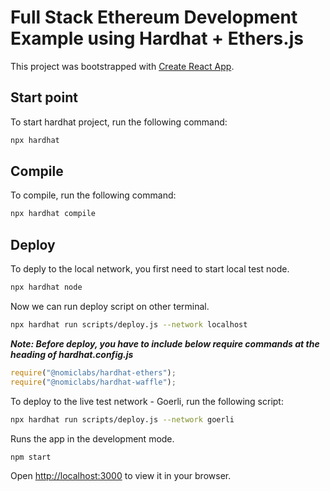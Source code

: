 # Full Stack Ethereum Development Example using Hardhat + Ethers.js

This project was bootstrapped with [Create React App](https://github.com/facebook/create-react-app).

## Start point

To start hardhat project, run the following command:
```bash
npx hardhat
```

## Compile

To compile, run the following command:
```bash
npx hardhat compile
```

## Deploy

To deply to the local network, you first need to start local test node.
```bash
npx hardhat node
```
Now we can run deploy script on other terminal.
```bash
npx hardhat run scripts/deploy.js --network localhost
```
**_Note: Before deploy, you have to include below require commands at the heading of hardhat.config.js_**
```js
require("@nomiclabs/hardhat-ethers");
require("@nomiclabs/hardhat-waffle");
```

To deploy to the live test network - Goerli, run the following script:
```bash
npx hardhat run scripts/deploy.js --network goerli
```

Runs the app in the development mode.
```bash
npm start
```
Open [http://localhost:3000](http://localhost:3000) to view it in your browser.
